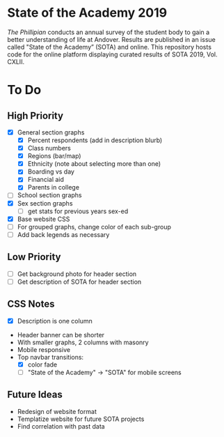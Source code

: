# State of the Academy 2019

*The Phillipian* conducts an annual survey of the student body to gain a better understanding of life at Andover. Results are published in an issue called "State of the Academy” (SOTA) and online. This repository hosts code for the online platform displaying curated results of SOTA 2019, Vol. CXLII.

# To Do

## High Priority
- [x] General section graphs
  - [x] Percent respondents (add in description blurb)
  - [x] Class numbers
  - [x] Regions (bar/map)
  - [x] Ethnicity (note about selecting more than one)
  - [x] Boarding vs day
  - [x] Financial aid
  - [x] Parents in college
- [ ] School section graphs
- [x] Sex section graphs
  - [ ] get stats for previous years sex-ed
- [x] Base website CSS
- [ ] For grouped graphs, change color of each sub-group
- [ ] Add back legends as necessary

## Low Priority
- [ ] Get background photo for header section
- [ ] Get description of SOTA for header section

## CSS Notes
- [x] Description is one column
- Header banner can be shorter
- With smaller graphs, 2 columns with masonry
- Mobile responsive
- Top navbar transitions: 
  - [x] color fade
  - [ ] "State of the Academy" &rarr; "SOTA" for mobile screens

## Future Ideas
- Redesign of website format
- Templatize website for future SOTA projects
- Find correlation with past data
